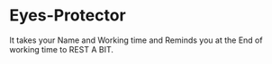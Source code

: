 # Eyes-Protector
It takes your Name and Working time and Reminds you at the End of working time to REST A BIT.
